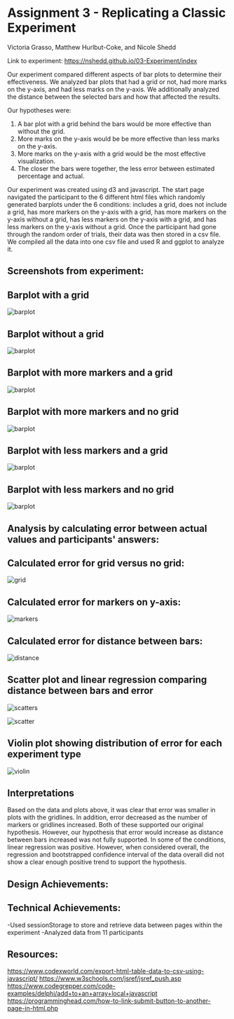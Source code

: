 Assignment 3 - Replicating a Classic Experiment  
===

Victoria Grasso, Matthew Hurlbut-Coke, and Nicole Shedd

Link to experiment: https://nshedd.github.io/03-Experiment/index

Our experiment compared different aspects of bar plots to determine their effectiveness. We analyzed bar plots that had a grid or not, had more marks on the y-axis, and had less marks on the y-axis. We additionally analyzed the distance between the selected bars and how that affected the results.

Our hypotheses were:
1. A bar plot with a grid behind the bars would be more effective than without the grid.
2. More marks on the y-axis would be be more effective than less marks on the y-axis.
3. More marks on the y-axis with a grid would be the most effective visualization.
4. The closer the bars were together, the less error between estimated percentage and actual.

Our experiment was created using d3 and javascript. The start page navigated the participant to the 6 different html files which randomly generated barplots under the 6 conditions: includes a grid, does not include a grid, has more markers on the y-axis with a grid, has more markers on the y-axis without a grid, has less markers on the y-axis with a grid, and has less markers on the y-axis without a grid. Once the participant had gone through the random order of trials, their data was then stored in a csv file. We compiled all the data into one csv file and used R and ggplot to analyze it.

Screenshots from experiment:
---
Barplot with a grid
-

![barplot](img/barplot_withgrid.PNG)

Barplot without a grid
-

![barplot](img/barplot_withoutgrid.PNG)

Barplot with more markers and a grid
-

![barplot](img/barplot_moremarkers_withgrid.PNG)

Barplot with more markers and no grid
-

![barplot](img/barplot_moremarkers_withoutgrid.PNG)

Barplot with less markers and a grid
-

![barplot](img/barplot_lessmarkers_withgrid.PNG)

Barplot with less markers and no grid
-

![barplot](img/barplot_lessmarkers_withoutgrid.PNG)

Analysis by calculating error between actual values and participants' answers:
---
Calculated error for grid versus no grid:
-

![grid](img/grid.png)

Calculated error for markers on y-axis:
-

![markers](img/markers.png)

Calculated error for distance between bars:
-

![distance](img/distance.png)

Scatter plot and linear regression comparing distance between bars and error
-

![scatters](img/scatters.png)

![scatter](img/scatter.png)

Violin plot showing distribution of error for each experiment type
-

![violin](img/violinplot.png)

Interpretations
--

Based on the data and plots above, it was clear that error was smaller in plots with the gridlines. In addition, error decreased as the number of markers or gridlines increased. Both of these supported our original hypothesis. However, our hypothesis that error would increase as distance between bars increased was not fully supported. In some of the conditions, linear regression was positive. However, when considered overall, the regression and bootstrapped confidence interval of the data overall did not show a clear enough positive trend to support the hypothesis.

Design Achievements:
---


Technical Achievements:
---
-Used sessionStorage to store and retrieve data between pages within the experiment
-Analyzed data from 11 participants

Resources:
---
https://www.codexworld.com/export-html-table-data-to-csv-using-javascript/
https://www.w3schools.com/jsref/jsref_push.asp
https://www.codegrepper.com/code-examples/delphi/add+to+an+array+local+javascript
https://programminghead.com/how-to-link-submit-button-to-another-page-in-html.php


